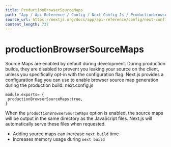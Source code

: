 ```yaml
---
title: ProductionBrowserSourceMaps
path: "App / Api Reference / Config / Next Config Js / Productionbrowsersourcemaps"
source_url: https://nextjs.org/docs/app/api-reference/config/next-config-js/productionBrowserSourceMaps
content_length: 737
---
```


# productionBrowserSourceMaps
Source Maps are enabled by default during development. During production builds, they are disabled to prevent you leaking your source on the client, unless you specifically opt-in with the configuration flag.
Next.js provides a configuration flag you can use to enable browser source map generation during the production build:
next.config.js
```
module.exports= {
 productionBrowserSourceMaps:true,
}
```

When the `productionBrowserSourceMaps` option is enabled, the source maps will be output in the same directory as the JavaScript files. Next.js will automatically serve these files when requested.
  * Adding source maps can increase `next build` time
  * Increases memory usage during `next build`
